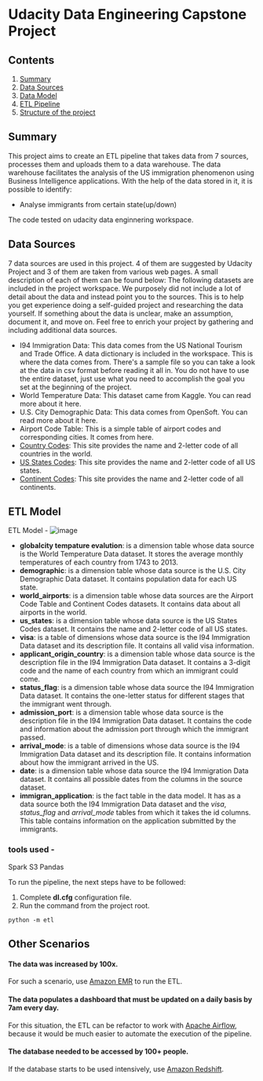 # Udacity Data Engineering Capstone Project


## Contents

1. [Summary](#Summary)  
2. [Data Sources](#data-sources)  
3. [Data Model](#data-model)   
4. [ETL Pipeline](#etl-pipeline)
6. [Structure of the project](#structure-of-the-project)

## Summary

This project aims to create an ETL pipeline that takes data from 7 sources, processes them and uploads them to a data warehouse. The data warehouse facilitates the analysis of the US immigration phenomenon using Business Intelligence applications. With the help of the data stored in it, it is possible to identify:
-  Analyse immigrants from certain state(up/down)


The code tested on udacity data enginnering workspace.

## Data Sources

7 data sources are used in this project. 4 of them are suggested by Udacity  Project and 3 of them are taken from various web pages. A small description of each of them can be found below:
The following datasets are included in the project workspace. We purposely did not include a lot of detail about the data and instead point you to the sources. This is to help you get experience doing a self-guided project and researching the data yourself. If something about the data is unclear, make an assumption, document it, and move on. Feel free to enrich your project by gathering and including additional data sources.

- I94 Immigration Data: This data comes from the US National Tourism and Trade Office. A data dictionary is included in the workspace. This is where the data comes from. There's a sample file so you can take a look at the data in csv format before reading it all in. You do not have to use the entire dataset, just use what you need to accomplish the goal you set at the beginning of the project.
- World Temperature Data: This dataset came from Kaggle. You can read more about it here.
- U.S. City Demographic Data: This data comes from OpenSoft. You can read more about it here.
- Airport Code Table: This is a simple table of airport codes and corresponding cities. It comes from here.
- [Country Codes](https://countrycode.org/): This site provides the name and 2-letter code of all countries in the world.
- [US States Codes](https://www23.statcan.gc.ca/imdb/p3VD.pl?Function=getVD&TVD=53971):  This site provides the name and 2-letter code of all US states.
- [Continent Codes](https://www.php.net/manual/en/function.geoip-continent-code-by-name.php): This site provides the name and 2-letter code of all continents.

## ETL Model

 

ETL Model - ![image](https://github.com/reddeew/capstone_DataEngineering/assets/104558072/bc346013-beb1-448e-a6d2-a5f17fb87755)



- **globalcity tempature evalution**: is a dimension table whose data source is the World Temperature Data dataset. It stores the average monthly temperatures of each country from 1743 to 2013.
- **demographic**: is a dimension table whose data source is the U.S. City Demographic Data dataset. It contains population data for each US state.
- **world_airports**: is a dimension table whose data sources are the Airport Code Table and Continent Codes datasets. It contains data about all airports in the world.
- **us_states**: is a dimension table whose data source is the US States Codes dataset. It contains the name and 2-letter code of all US states.
- **visa**: is a table of dimensions whose data source is the I94 Immigration Data dataset and its description file. It contains all valid visa information.
- **applicant_origin_country**: is a dimension table whose data source is the description file in the I94 Immigration Data dataset. It contains a 3-digit code and the name of each country from which an immigrant could come.
- **status_flag**: is a dimension table whose data source the I94 Immigration Data dataset. It contains the one-letter status for different stages that the immigrant went through.
- **admission_port**: is a dimension table whose data source is the description file in the I94 Immigration Data dataset. It contains the code and information about the admission port through which the immigrant passed.
- **arrival_mode**: is a table of dimensions whose data source is the I94 Immigration Data dataset and its description file. It contains information about how the immigrant arrived in the US.
- **date**: is a dimension table whose data source the I94 Immigration Data dataset. It contains all possible dates from the columns in the source dataset.
- **immigran_application**: is the fact table in the data model. It has as a data source both the I94 Immigration Data dataset and the *visa*, *status_flag* and *arrival_mode* tables from which it takes the id columns. This table contains information on the application submitted by the immigrants.





### tools used -

Spark
S3
Pandas

  
To run the pipeline, the next steps have to be followed:
1. Complete **dl.cfg** configuration file. 
2. Run the command from the project root.
```
python -m etl
```

## Other Scenarios

#### The data was increased by 100x.

For such a scenario, use [Amazon EMR](https://aws.amazon.com/emr/) to run the ETL.

#### The data populates a dashboard that must be updated on a daily basis by 7am every day.

For this situation, the ETL can be refactor to work with [Apache Airflow](https://airflow.apache.org/), because it would be much easier to automate the execution of the pipeline.

#### The database needed to be accessed by 100+ people.

If the database starts to be used intensively, use [Amazon Redshift](https://aws.amazon.com/redshift/).

